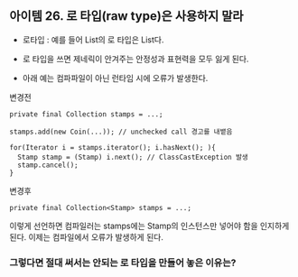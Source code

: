
## 아이템 26. 로 타입(raw type)은 사용하지 말라
  - 로타입 : 예를 들어 List<E>의 로 타입은 List다.
  - 로 타입을 쓰면 제네릭이 안겨주는 안정성과 표현력을 모두 잃게 된다.

  - 아래 예는 컴파파일이 아닌 런타임 시에 오류가 발생한다.

  변경전 
  ```
  private final Collection stamps = ...;

  stamps.add(new Coin(...)); // unchecked call 경고를 내뱉음

  for(Iterator i = stamps.iterator(); i.hasNext(); ){
    Stamp stamp = (Stamp) i.next(); // ClassCastException 발생
    stamp.cancel();
  }
  ```


  변경후
  ```
  private final Collection<Stamp> stamps = ...;
  ```
  이렇게 선언하면 컴파일러는 stamps에는 Stamp의 인스턴스만 넣어야 함을 인지하게 된다. 이제는 컴파일에서 오류가 발생하게 된다.
  
### 그렇다면 절대 써서는 안되는 로 타입을 만들어 놓은 이유는?
